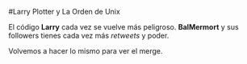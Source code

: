 #Larry Plotter y La Orden de Unix

El código **Larry** cada vez se vuelve más peligroso.
**BalMermort** y sus followers tienes cada vez más *retweets* y poder.

Volvemos a hacer lo mismo para ver el merge.
